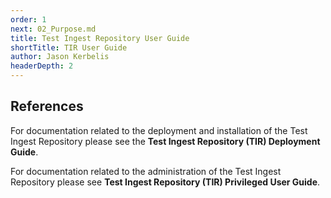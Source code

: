 ```yaml
---
order: 1
next: 02_Purpose.md
title: Test Ingest Repository User Guide
shortTitle: TIR User Guide
author: Jason Kerbelis
headerDepth: 2
---
```


## References

For documentation related to the deployment and installation of the Test Ingest Repository please see the **Test Ingest Repository (TIR) Deployment Guide**.

For documentation related to the administration of the Test Ingest Repository please see **Test Ingest Repository (TIR) Privileged User Guide**.
